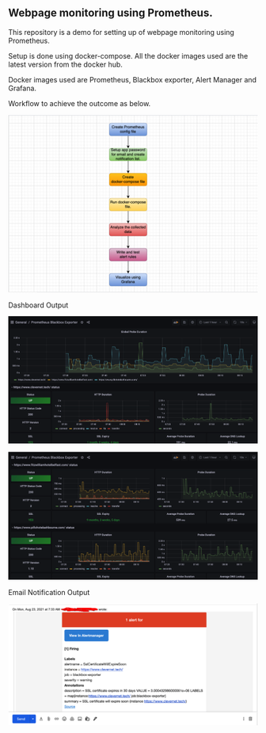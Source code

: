 ## Webpage monitoring using Prometheus.

This repository is a demo for setting up of webpage monitoring using Prometheus.

Setup is done using docker-compose. All the docker images used are the latest version from the docker hub.

Docker images used are Prometheus, Blackbox exporter, Alert Manager and Grafana.

Workflow to achieve the outcome as below.

![Workflow](https://github.com/swapnil-sarda/prometheus/blob/10c542a05b97683ae344be62025e1a7fc63d7625/Images/Workflow.png)

Dashboard Output

![Dashboard_Output_1](https://github.com/swapnil-sarda/prometheus/blob/43076c5625fb104a03600a37f3d589b33a2cced3/Images/Grafana_Ouput_1.png)

![Dashboard_Output_2](https://github.com/swapnil-sarda/prometheus/blob/df20701e229199516f8eedc87108eb76a6693345/Images/Grafana_Output_2.png)


Email Notification Output

![Email_Output](https://github.com/swapnil-sarda/prometheus/blob/df20701e229199516f8eedc87108eb76a6693345/Images/Email_Alert_Output.png)
